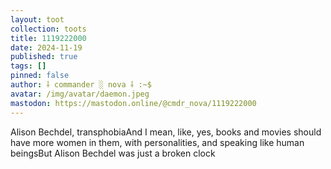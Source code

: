 ```yaml
---
layout: toot
collection: toots
title: 1119222000
date: 2024-11-19
published: true
tags: []
pinned: false
author: ⸸ commander ░ nova ⸸ :~$
avatar: /img/avatar/daemon.jpeg
mastodon: https://mastodon.online/@cmdr_nova/1119222000
---
```


Alison Bechdel, transphobiaAnd I mean, like, yes, books and movies should have more women in them, with personalities, and speaking like human beingsBut Alison Bechdel was just a broken clock
